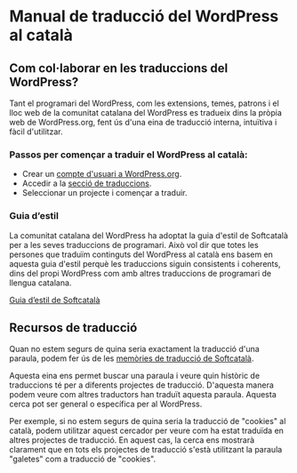 # Manual de traducció del WordPress al català

## Com col·laborar en les traduccions del WordPress?

Tant el programari del WordPress, com les extensions, temes, patrons i el lloc web de la comunitat catalana del WordPress es tradueix dins la pròpia web de WordPress.org, fent ús d'una eina de traducció interna, intuïtiva i fàcil d'utilitzar.

### Passos per començar a traduir el WordPress al català:

 - Crear un [compte d'usuari a WordPress.org](https://login.wordpress.org/register?locale=ca).
 - Accedir a la [secció de traduccions](https://translate.wordpress.org/locale/ca/default/).
 - Seleccionar un projecte i començar a traduir.

### Guia d’estil

La comunitat catalana del WordPress ha adoptat la guia d'estil de Softcatalà per a les seves traduccions de programari. Això vol dir que totes les persones que traduïm continguts del WordPress al català ens basem en aquesta guia d'estil perquè les traduccions siguin consistents i coherents, dins del propi WordPress com amb altres traduccions de programari de llengua catalana.

[Guia d’estil de Softcatalà](https://www.softcatala.org/guia-estil-de-softcatala/)

## Recursos de traducció

Quan no estem segurs de quina seria exactament la traducció d'una paraula, podem fer ús de les [memòries de traducció de Softcatalà](https://www.softcatala.org/recursos/memories/). 

Aquesta eina ens permet buscar una paraula i veure quin històric de traduccions té per a diferents projectes de traducció. D'aquesta manera podem veure com altres traductors han traduït aquesta paraula. Aquesta cerca pot ser general o específica per al WordPress.

Per exemple, si no estem segurs de quina seria la traducció de "cookies" al català, podem utilitzar aquest cercador per veure com ha estat traduïda en altres projectes de traducció. En aquest cas, la cerca ens mostrarà clarament que en tots els projectes de traducció s'està utilitzant la paraula "galetes" com a traducció de "cookies".

